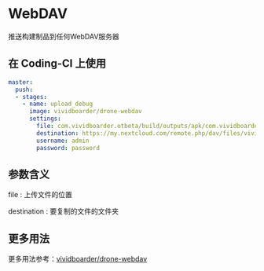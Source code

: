 # WebDAV

推送构建制品到任何WebDAV服务器

## 在 Coding-CI 上使用

```yml
master:
  push:
  - stages:
    - name: upload_debug
      image: vividboarder/drone-webdav
      settings:
        file: com.vividboarder.otbeta/build/outputs/apk/com.vividboarder.otbeta-debug.apk
        destination: https://my.nextcloud.com/remote.php/dav/files/vividboarder/Android/Apks/
        username: admin
        password: password
```

## 参数含义

file
: 上传文件的位置

destination
: 要复制的文件的文件夹

## 更多用法

更多用法参考：[vividboarder/drone-webdav](https://github.com/vividboarder/drone-webdav)
